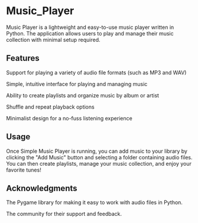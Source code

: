 # Music_Player

Music Player is a lightweight and easy-to-use music player written in Python. The application allows users to play and manage their music collection with minimal setup required.

## Features
Support for playing a variety of audio file formats (such as MP3 and WAV)

Simple, intuitive interface for playing and managing music

Ability to create playlists and organize music by album or artist

Shuffle and repeat playback options

Minimalist design for a no-fuss listening experience

## Usage
Once Simple Music Player is running, you can add music to your library by clicking the "Add Music" button and selecting a folder containing audio files. You can then create playlists, manage your music collection, and enjoy your favorite tunes!

## Acknowledgments
The Pygame library for making it easy to work with audio files in Python. 

The community for their support and feedback.
